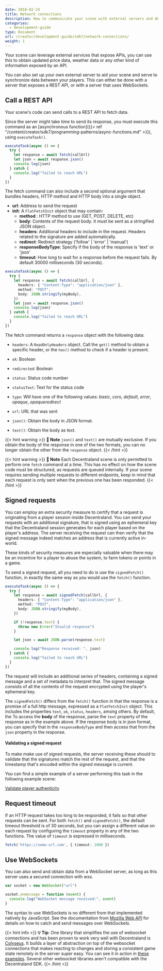 ```yaml
---
date: 2018-02-24
title: Network connections
description: How to communicate your scene with external servers and APIs.
categories:
  - development-guide
type: Document
url: /creator/development-guide/sdk7/network-connections/
weight: 1
---
```


Your scene can leverage external services that expose APIs, you can use this to obtain updated price data, weather data or any other kind of information exposed by an API.

You can also set up your own external server to aid your scene and serve to synchronize data between your players. This can either be done with a server that exposes a REST API, or with a server that uses WebSockets.

## Call a REST API

Your scene's code can send calls to a REST API to fetch data.

Since the server might take time to send its response, you must execute this command as an [asynchronous function]({{< ref "/content/creator/sdk7/programming-patterns/async-functions.md" >}}), using `executeTask()`.

```ts
executeTask(async () => {
  try {
    let response = await fetch(callUrl)
    let json = await response.json()
    console.log(json)
  } catch {
    console.log("failed to reach URL")
  }
})
```

The fetch command can also include a second optional argument that bundles headers, HTTP method and HTTP body into a single object.

- **url**: Address to send the request
- **init**: A `FlatFetchInit` object that may contain:
  - **method** : HTTP method to use (GET, POST, DELETE, etc)
  - **body**: Contents of the request body. It must be sent as a stringified JSON object.
  - **headers**: Additional headers to include in the request. Headers related to the signature are added automatically.
  - **redirect**: Redirect strategy ('follow' | 'error' | 'manual')
  - **responseBodyType**: Specify if the body of the response is 'text' or 'json'
  - **timeout**: How long to wait for a response before the request fails. By default 30000 milliseconds (30 seconds).

```ts
executeTask(async () => {
  try {
    let response = await fetch(callUrl, {
      headers: { "Content-Type": "application/json" },
      method: "POST",
      body: JSON.stringify(myBody),
    })
    let json = await response.json()
    console.log(json)
  } catch {
    console.log("failed to reach URL")
  }
})
```

The fetch command returns a `response` object with the following data:

- `headers`: A `ReadOnlyHeaders` object. Call the `get()` method to obtain a specific header, or the `has()` method to check if a header is present.
- `ok`: Boolean
- `redirected`: Boolean
- `status`: Status code number
- `statusText`: Text for the status code
- `type`: Will have one of the following values: _basic_, _cors_, _default_, _error_, _opaque_, _opaqueredirect_
- `url`: URL that was sent

- `json()`: Obtain the body in JSON format.
- `text()`: Obtain the body as text.

{{< hint warning >}}
**📔 Note**   `json()` and `text()` are mutually exclusive. If you obtain the body of the response in one of the two formats, you can no longer obtain the other from the `response` object.
{{< /hint >}}


{{< hint warning >}}
**📔 Note**   Each Decentraland scene is only permitted to perform one `fetch` command at a time. This has no effect on how the scene code must be structured, as requests are queued internally. If your scene requires sending multiple requests to different endpoints, keep in mind that each request is only sent when the previous one has been responded.
{{< /hint >}}



## Signed requests

You can employ an extra security measure to certify that a request is originating from a player session inside Decentraland. You can send your requests with an additional signature, that is signed using an ephemeral key that the Decentraland session generates for each player based on the player's address. The server receiving the request can then verify that the signed message indeed matches an address that is currently active in-world.

These kinds of security measures are especially valuable when there may be an incentive for a player to abuse the system, to farm tokens or points in a game.

To send a signed request, all you need to do is use the `signedFetch()` function, in exactly the same way as you would use the `fetch()` function.

```ts
executeTask(async () => {
  try {
    let response = await signedFetch(callUrl, {
      headers: { "Content-Type": "application/json" },
      method: "POST",
      body: JSON.stringify(myBody),
    })

    if (!response.text) {
      throw new Error("Invalid response")
    }

    let json = await JSON.parse(response.text)

    console.log("Response received: ", json)
  } catch {
    console.log("failed to reach URL")
  }
})
```

The request will include an additional series of headers, containing a signed message and a set of metadata to interpret that. The signed message consists of all the contents of the request encrypted using the player's ephemeral key.

The `signedFetch()` differs from the `fetch()` function in that the response is a promise of a full http message, expressed as a `FlatFetchInit` object. This includes the properties `text`, `ok`, `status`, `headers`, among others. By default, the To access the **body** of the response, parse the `text` property of the response as in the example above. If the response body is in json format, you can specify that in the `responseBodyType` and then access that from the `json` property in the response.

#### Validating a signed request

To make make use of signed requests, the server receiving these should to validate that the signatures match the rest of the request, and that the timestamp that's encoded within the signed message is current.

You can find a simple example of a server performing this task in the following example scene:

[Validate player authenticity](https://github.com/decentraland-scenes/validate-player-authenticity)

## Request timeout

If an HTTP request takes too long to be responded, it fails so that other requests can be sent. For both `fetch()` and `signedFetch()`, the default timeout threshold is of 30 seconds, but you can assign a different value on each request by configuring the `timeout` property in any of the two functions. The value of `timeout` is expressed in milliseconds.

```ts
fetch('https://some-url.com', { timeout: 1000 }) 
```


## Use WebSockets

You can also send and obtain data from a WebSocket server, as long as this server uses a secured connection with _wss_.

```ts
var socket = new WebSocket("url")

socket.onmessage = function (event) {
  console.log("WebSocket message received:", event)
}
```

The syntax to use WebSockets is no different from that implemented natively by JavaScript. See the documentation from [Mozilla Web API](https://developer.mozilla.org/en-US/docs/Web/API/WebSocket) for details on how to catch and send messages over WebSockets.

{{< hint info >}}
**💡 Tip**:  One library that simplifies the use of websocket connections and has been proven to work very well with Decentraland is [Colyseus](https://colyseus.io/). It builds a layer of abstraction on top of the websocket connections that makes reacting to changes and storing a consistent game state remotely in the server super easy. You can see it in action in [these examples](https://github.com/decentraland-scenes/Awesome-Repository#colyseus). Several other websocket libraries aren't compatible with the Decentraland SDK.
{{< /hint >}}